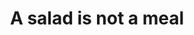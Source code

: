 ---
title: "A salad is not a meal"
slug: "salad-style"
description: "Het voedingsbedrijf Vandemoortele kwam aankloppen bij de laatstejaarsstudenten CMO met de vraag om een etiket te ontwerpen voor hun 'Salad In A Jar'. "
type: "extern"
members:
    - name: "Elena Vanhauwaert"
      direction: "Crossmedia Ontwerp"
      subdirection: "Graphic Design"
      disk: "3de jaar"
thumbnail:
    url: "thumb.jpg"
    alt: ""
    height: 1
    width: 1
    text-color: "9cd380"
    background-color: "ffffff"
media:
    - url: "1.salad.jpg"
      type: "image"
      text: "Een aantal opties en varianten werden aan de klant voorgelegd."
created: 20/01/2017
order: 5
---